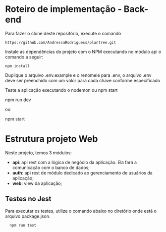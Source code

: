 # Roteiro de implementação - Back-end

Para fazer o clone deste repositório, execute o comando

```git
https://github.com/AndressaRodriguess/plantree.git
```

Instale as dependências do projeto com o NPM executando no módulo api o comando a seguir:

```git
npm install
```
Duplique o arquivo .env.example e o renomeie para .env, o arquivo .env deve ser preenchido com um valor para cada chave conforme especificado

Teste a aplicação executando o nodemon ou npm start

npm run dev

ou

npm start


# Estrutura projeto Web

Neste projeto, temos 3 módulos:

- **api**: api rest com a lógica de negócio da aplicação. Ela fará a comunicação com o banco de dados;
- **auth**: api rest de módulo dedicado ao gerenciamento de usuários da aplicação;
- **web**: view da aplicação;


## Testes no Jest
Para executar os testes, utilize o comando abaixo no diretório onde está o arquivo package.json.

```bash
  npm run test
```